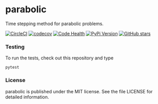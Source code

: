 # parabolic

Time stepping method for parabolic problems.

[![CircleCI](https://img.shields.io/circleci/project/github/nschloe/parabolic.svg)](https://circleci.com/gh/nschloe/parabolic)
[![codecov](https://codecov.io/gh/nschloe/parabolic/branch/master/graph/badge.svg)](https://codecov.io/gh/nschloe/parabolic)
[![Code Health](https://landscape.io/github/nschloe/parabolic/master/landscape.png)](https://landscape.io/github/nschloe/parabolic/master)
[![PyPi Version](https://img.shields.io/pypi/v/parabolic.svg)](https://pypi.python.org/pypi/parabolic)
[![GitHub stars](https://img.shields.io/github/stars/nschloe/parabolic.svg?style=social&label=Star&maxAge=2592000)](https://github.com/nschloe/parabolic)

### Testing

To run the tests, check out this repository and type
```
pytest
```

### License

parabolic is published under the MIT license. See the file LICENSE for detailed
information.
